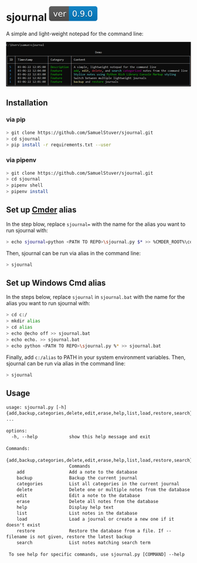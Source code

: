 # sjournal ![version](/version.svg)
A simple and light-weight notepad for the command line:

![Demo](/demo.png)

## Installation
### via pip
```bash
> git clone https://github.com/SamuelStuver/sjournal.git
> cd sjournal
> pip install -r requirements.txt --user
```
### via pipenv
```bash
> git clone https://github.com/SamuelStuver/sjournal.git
> cd sjournal
> pipenv shell
> pipenv install
```

## Set up [Cmder](https://cmder.net) alias 
In the step blow, replace `sjournal=` with the name for the alias you want to run sjournal with:
```bash
> echo sjournal=python <PATH TO REPO>\sjournal.py $* >> %CMDER_ROOT%\config\user_aliases.cmd
```
Then, sjournal can be run via alias in the command line:
```bash
> sjournal
```

## Set up Windows Cmd alias
In the steps below, replace `sjournal` in `sjournal.bat` with the name for the alias you want to run sjournal with:
```bash
> cd c:/
> mkdir alias
> cd alias
> echo @echo off >> sjournal.bat
> echo echo. >> sjournal.bat
> echo python <PATH TO REPO>\sjournal.py %* >> sjournal.bat
```
Finally, add `c:/alias` to PATH in your system environment variables.
Then, sjournal can be run via alias in the command line:
```bash
> sjournal
```

## Usage
```
usage: sjournal.py [-h] {add,backup,categories,delete,edit,erase,help,list,load,restore,search} ...

options:
  -h, --help            show this help message and exit

Commands:
  {add,backup,categories,delete,edit,erase,help,list,load,restore,search}
                        Commands
    add                 Add a note to the database
    backup              Backup the current journal
    categories          List all categories in the current journal
    delete              Delete one or multiple notes from the database
    edit                Edit a note to the database
    erase               Delete all notes from the database
    help                Display help text
    list                List notes in the database
    load                Load a journal or create a new one if it doesn't exist
    restore             Restore the database from a file. If --filename is not given, restore the latest backup
    search              List notes matching search term

 To see help for specific commands, use sjournal.py [COMMAND] --help
```
